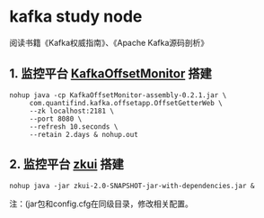 # kafka study node
阅读书籍《Kafka权威指南》、《Apache Kafka源码剖析》
## 1. 监控平台 [KafkaOffsetMonitor](https://github.com/quantifind/KafkaOffsetMonitor) 搭建
```
nohup java -cp KafkaOffsetMonitor-assembly-0.2.1.jar \
     com.quantifind.kafka.offsetapp.OffsetGetterWeb \
     --zk localhost:2181 \
     --port 8080 \
     --refresh 10.seconds \
     --retain 2.days & nohup.out
```
## 2. 监控平台 [zkui](https://github.com/DeemOpen/zkui) 搭建
    nohup java -jar zkui-2.0-SNAPSHOT-jar-with-dependencies.jar &
注：(jar包和config.cfg在同级目录，修改相关配置。